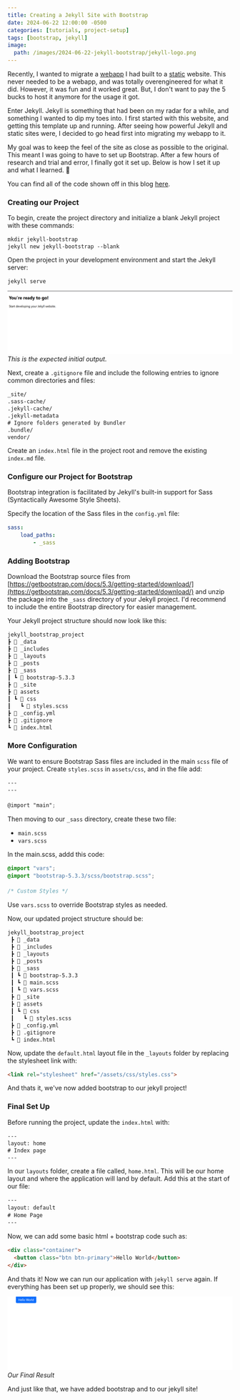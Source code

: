 ```yaml
---
title: Creating a Jekyll Site with Bootstrap
date: 2024-06-22 12:00:00 -0500
categories: [tutorials, project-setup]
tags: [bootstrap, jekyll]
image:
  path: /images/2024-06-22-jekyll-bootstrap/jekyll-logo.png
---
```


Recently, I wanted to migrate a [webapp](https://github.com/georgebjork/LeviathanRipBlog) I had built to a [static](https://github.com/georgebjork/LeviathanRipBlog-Static) website. This never needed to be a webapp, and was totally overengineered for what it did. However, it was fun and it worked great. But, I don't want to pay the 5 bucks to host it anymore for the usage it got.

Enter Jekyll. Jekyll is something that had been on my radar for a while, and something I wanted to dip my toes into. I first started with this website, and getting this template up and running. After seeing how powerful Jekyll and static sites were, I decided to go head first into migrating my webapp to it.

My goal was to keep the feel of the site as close as possible to the original. This meant I was going to have to set up Bootstrap. After a few hours of research and trial and error, I finally got it set up. Below is how I set it up and what I learned. 🙂

You can find all of the code shown off in this blog [here](https://github.com/georgebjork/jekyll-bootstrap).

### Creating our Project 

To begin, create the project directory and initialize a blank Jekyll project with these commands:

```
mkdir jekyll-bootstrap
jekyll new jekyll-bootstrap --blank
```

Open the project in your development environment and start the Jekyll server:

```
jekyll serve
```

![Default Project](/images/2024-06-22-jekyll-bootstrap/first-build.png)
_This is the expected initial output._

Next, create a `.gitignore` file and include the following entries to ignore common directories and files:

```
_site/
.sass-cache/
.jekyll-cache/
.jekyll-metadata
# Ignore folders generated by Bundler
.bundle/
vendor/
```

Create an `index.html` file in the project root and remove the existing `index.md` file.

### Configure our Project for Bootstrap

Bootstrap integration is facilitated by Jekyll's built-in support for Sass (Syntactically Awesome Style Sheets).

Specify the location of the Sass files in the `config.yml` file:

```yaml
sass:
    load_paths: 
        - _sass
```

### Adding Bootstrap
Download the Bootstrap source files from [https://getbootstrap.com/docs/5.3/getting-started/download/](https://getbootstrap.com/docs/5.3/getting-started/download/) and unzip the package into the `_sass` directory of your Jekyll project. I'd recommend to include the entire Bootstrap directory for easier management.

Your Jekyll project structure should now look like this:

```
jekyll_bootstrap_project
┣ 📁 _data
┣ 📁 _includes
┣ 📁 _layouts
┣ 📁 _posts
┣ 📁 _sass
┃ ┗ 📁 bootstrap-5.3.3
┣ 📁 _site
┣ 📁 assets
┃ ┗ 📁 css
┃   ┗ 📃 styles.scss
┣ 📃 _config.yml
┣ 📃 .gitignore
┗ 📃 index.html
```

### More Configuration 

We want to ensure Bootstrap Sass files are included in the main `scss` file of your project. Create `styles.scss` in `assets/css`, and in the file add:

```scss
---
---

@import "main";
```

Then moving to our `_sass` directory, create these two file:
- `main.scss`
- `vars.scss`

In the main.scss, addd this code:

```scss
@import "vars";
@import "bootstrap-5.3.3/scss/bootstrap.scss";

/* Custom Styles */
```

Use `vars.scss` to override Bootstrap styles as needed. 

Now, our updated project structure should be:

```
jekyll_bootstrap_project
 ┣ 📁 _data
 ┣ 📁 _includes
 ┣ 📁 _layouts
 ┣ 📁 _posts
 ┣ 📁 _sass
 ┃ ┗ 📁 bootstrap-5.3.3
 ┃ ┗ 📃 main.scss
 ┃ ┗ 📃 vars.scss
 ┣ 📁 _site
 ┣ 📁 assets
 ┃ ┗ 📁 css
 ┃   ┗ 📃 styles.scss
 ┣ 📃 _config.yml
 ┣ 📃 .gitignore
 ┗ 📃 index.html
```

Now, update the `default.html` layout file in the `_layouts` folder by replacing the stylesheet link with:

```html
<link rel="stylesheet" href="/assets/css/styles.css">
```

And thats it, we've now added bootstrap to our jekyll project!

### Final Set Up

Before running the project, update the `index.html` with:
```
---
layout: home
# Index page
---
```

In our `layouts` folder, create a file called, `home.html`. This will be our home layout and where the application will land by default. Add this at the start of our file:

```html
---
layout: default
# Home Page
---

```

Now, we can add some basic html + bootstrap code such as:

```html
<div class="container">
  <button class="btn btn-primary">Hello World</button>
</div>
```

And thats it! Now we can run our application with `jekyll serve` again. If everything has been set up properly, we should see this:

![Final Result](/images/2024-06-22-jekyll-bootstrap/final-result.png)
_Our Final Result_

And just like that, we have added bootstrap and to our jekyll site!

